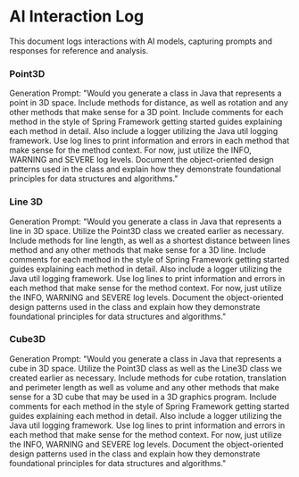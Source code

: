 # AI Interaction Log
This document logs interactions with AI models, capturing prompts and responses for reference and analysis.

### Point3D
Generation Prompt: "Would you generate a class in Java that represents a point in 3D space.
Include methods for distance, as well as rotation and any other methods that make sense for a 3D point.
Include comments for each method in the style of Spring Framework getting started guides explaining each method in detail.
Also include a logger utilizing the Java util logging framework.  Use log lines to print information and errors
in each method that make sense for the method context.  For now, just utilize the INFO, WARNING and SEVERE log levels.
Document the object-oriented design patterns used in the class and explain how they demonstrate
foundational principles for data structures and algorithms."

### Line 3D
Generation Prompt: "Would you generate a class in Java that represents a line in 3D space.
Utilize the Point3D class we created earlier as necessary. Include methods for line length,
as well as a shortest distance between lines method and any other methods that make sense for a 3D line.
Include comments for each method in the style of Spring Framework getting started guides explaining each method in detail.
Also include a logger utilizing the Java util logging framework. Use log lines to print information and errors
in each method that make sense for the method context. For now, just utilize the INFO, WARNING and SEVERE log levels.
Document the object-oriented design patterns used in the class and explain how they demonstrate
foundational principles for data structures and algorithms."

### Cube3D
Generation Prompt: "Would you generate a class in Java that represents a cube in 3D space.
Utilize the Point3D class as well as the Line3D class we created earlier as necessary.
Include methods for cube rotation, translation and perimeter length as well as volume
and any other methods that make sense for a 3D cube that may be used in a 3D graphics program.
Include comments for each method in the style of Spring Framework getting started guides explaining each method in detail.
Also include a logger utilizing the Java util logging framework. Use log lines to print information and errors
in each method that make sense for the method context. For now, just utilize the INFO, WARNING and SEVERE log levels.
Document the object-oriented design patterns used in the class and explain how they demonstrate
foundational principles for data structures and algorithms."